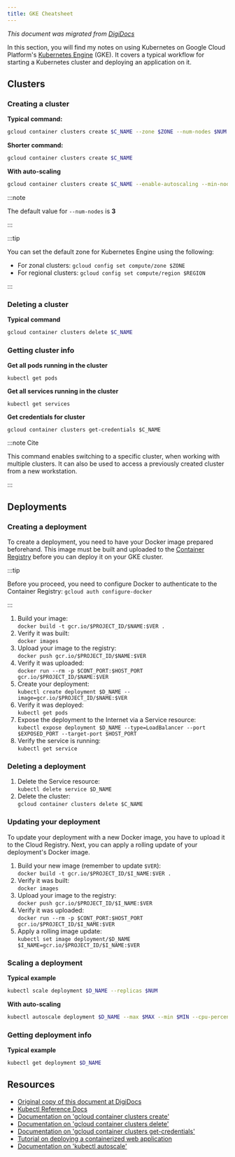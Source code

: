 ```yaml
---
title: GKE Cheatsheet
---
```


_This document was migrated from [DigiDocs](https://digipie.github.io/digidocs/gcp/kubernetes-engine/)_

In this section, you will find my notes on using Kubernetes on Google Cloud Platform's [Kubernetes Engine](https://cloud.google.com/kubernetes-engine) (GKE). It covers a typical workflow for starting a Kubernetes cluster and deploying an application on it.

## Clusters

### Creating a cluster

**Typical command:**

```bash
gcloud container clusters create $C_NAME --zone $ZONE --num-nodes $NUM
```

**Shorter command:**

```bash
gcloud container clusters create $C_NAME
```

**With auto-scaling**

```bash
gcloud container clusters create $C_NAME --enable-autoscaling --min-nodes $MIN --max-nodes $MAX
```

:::note

The default value for `--num-nodes` is **3**

:::

:::tip

You can set the default zone for Kubernetes Engine using the following:

- For zonal clusters: `gcloud config set compute/zone $ZONE`
- For regional clusters: `gcloud config set compute/region $REGION`

:::

### Deleting a cluster

**Typical command**

```bash
gcloud container clusters delete $C_NAME
```

### Getting cluster info

**Get all pods running in the cluster**

```
kubectl get pods
```

**Get all services running in the cluster**

```
kubectl get services
```

**Get credentials for cluster**

```
gcloud container clusters get-credentials $C_NAME
```

:::note Cite

This command enables switching to a specific cluster, when working with multiple clusters. It can also be used to access a previously created cluster from a new workstation.

:::

## Deployments

### Creating a deployment

To create a deployment, you need to have your Docker image prepared beforehand. This image must be built and uploaded to the [Container Registry](https://cloud.google.com/container-registry) before you can deploy it on your GKE cluster.

:::tip

Before you proceed, you need to configure Docker to authenticate to the Container Registry: `gcloud auth configure-docker`

:::

1. Build your image:  
   `docker build -t gcr.io/$PROJECT_ID/$NAME:$VER .`
2. Verify it was built:  
   `docker images`
3. Upload your image to the registry:  
   `docker push gcr.io/$PROJECT_ID/$NAME:$VER`
4. Verify it was uploaded:  
   `docker run --rm -p $CONT_PORT:$HOST_PORT gcr.io/$PROJECT_ID/$NAME:$VER`
5. Create your deployment:  
   `kubectl create deployment $D_NAME --image=gcr.io/$PROJECT_ID/$NAME:$VER`
6. Verify it was deployed:  
   `kubectl get pods`
7. Expose the deployment to the Internet via a Service resource:  
   `kubectl expose deployment $D_NAME --type=LoadBalancer --port $EXPOSED_PORT --target-port $HOST_PORT`
8. Verify the service is running:  
   `kubectl get service`

### Deleting a deployment

1. Delete the Service resource:  
   `kubectl delete service $D_NAME`
2. Delete the cluster:  
   `gcloud container clusters delete $C_NAME`

### Updating your deployment

To update your deployment with a new Docker image, you have to upload it to the Cloud Registry. Next, you can apply a rolling update of your deployment's Docker image.

1. Build your new image (remember to update `$VER`):  
   `docker build -t gcr.io/$PROJECT_ID/$I_NAME:$VER .`
2. Verify it was built:  
   `docker images`
3. Upload your image to the registry:  
   `docker push gcr.io/$PROJECT_ID/$I_NAME:$VER`
4. Verify it was uploaded:  
   `docker run --rm -p $CONT_PORT:$HOST_PORT gcr.io/$PROJECT_ID/$I_NAME:$VER`
5. Apply a rolling image update:  
   `kubectl set image deployment/$D_NAME $I_NAME=gcr.io/$PROJECT_ID/$I_NAME:$VER`

### Scaling a deployment

**Typical example**

```bash
kubectl scale deployment $D_NAME --replicas $NUM
```

**With auto-scaling**

```bash
kubectl autoscale deployment $D_NAME --max $MAX --min $MIN --cpu-percent $PERCENT
```

### Getting deployment info

**Typical example**

```bash
kubectl get deployment $D_NAME
```

## Resources

- [Original copy of this document at DigiDocs](https://digipie.github.io/digidocs/gcp/kubernetes-engine/)
- [Kubectl Reference Docs](https://kubernetes.io/docs/reference/generated/kubectl/kubectl-commands)
- [Documentation on 'gcloud container clusters create'](https://cloud.google.com/sdk/gcloud/reference/container/clusters/create)
- [Documentation on 'gcloud container clusters delete'](https://cloud.google.com/kubernetes-engine/docs/how-to/deleting-a-cluster)
- [Documentation on 'gcloud container clusters get-credentials'](https://cloud.google.com/sdk/gcloud/reference/container/clusters/get-credentials)
- [Tutorial on deploying a containerized web application](https://cloud.google.com/kubernetes-engine/docs/tutorials/hello-app)
- [Documentation on 'kubectl autoscale'](https://cloud.google.com/kubernetes-engine/docs/how-to/scaling-apps#autoscaling-deployments)
